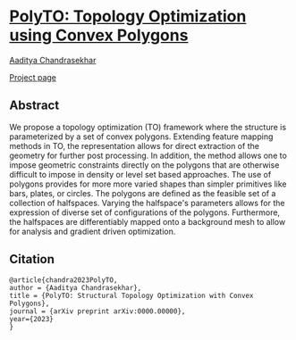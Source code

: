 # [PolyTO: Topology Optimization using Convex Polygons](https://arxiv.org/abs/0000)
[Aaditya Chandrasekhar](https://aadityacs.github.io/)

[Project page](https://www.aadityacs.com/PolyTO)

## Abstract

We propose a topology optimization (TO) framework where the structure is parameterized by a set of convex polygons. Extending feature mapping methods in TO, the representation allows for direct extraction of the geometry for further post processing. In addition, the method allows one to impose geometric constraints directly on the polygons that are otherwise difficult to impose in density or level set based approaches. The use of polygons provides for more more varied shapes than simpler primitives like bars, plates, or circles. The polygons are defined as the feasible set of a collection of halfspaces.  Varying the halfspace's parameters allows for the expression of diverse set of configurations of the polygons. Furthermore, the halfspaces are differentiably mapped onto a background mesh to allow for analysis and gradient driven optimization.

## Citation

```
@article{chandra2023PolyTO,
author = {Aaditya Chandrasekhar},
title = {PolyTO: Structural Topology Optimization with Convex Polygons},
journal = {arXiv preprint arXiv:0000.00000},
year={2023}
}
```
